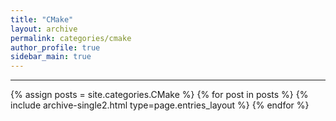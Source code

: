 ```yaml
---
title: "CMake"
layout: archive
permalink: categories/cmake
author_profile: true
sidebar_main: true
---
```


<!-- 공백이 포함되어 있는 카테고리 이름의 경우 site.categories['a b c'] 이런식으로! -->

***

{% assign posts = site.categories.CMake %}
{% for post in posts %} {% include archive-single2.html type=page.entries_layout %} {% endfor %}